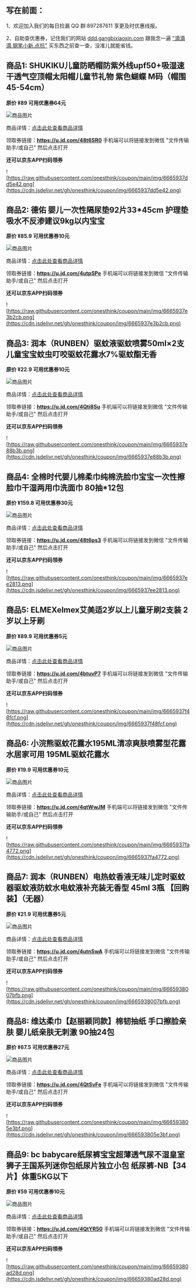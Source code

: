 ## 写在前面：

1、欢迎加入我们的每日捡漏 QQ 群:897287611 享更及时优惠线报。

2、自助查优惠券，记住我们的网站 [ddd.gangbixiaoxin.com](https://ddd.gangbixiaoxin.com) 跟我念一遍 ["滴滴滴.钢笔小新.点抗"](https://ddd.gangbixiaoxin.com) 买东西之前查一查，没准儿就能省钱。

## 商品1: SHUKIKU儿童防晒帽防紫外线upf50+吸湿速干透气空顶帽太阳帽儿童节礼物 紫色蝴蝶 M码（帽围45-54cm）

**原价 ¥89 可用优惠券64元**

![商品图片](http://img14.360buyimg.com/n1/jfs/t1/211446/23/29795/102681/63f46afeF95b1a450/f1e252ef06a60d88.jpg)

商品详情：[点击此处查看商品详情](https://union-click.jd.com/jdc?e=1003156031&amp;p=JF8BARsJK1olXwMLUldYCEMTB18IGloSVQQBVFtVDEoQBV9MRANLAjZbERscSkAJHTdNTwcKBlMdBgABFksWAmgAGVgVWA4GVVlbFxJSXzI4Zh4PAW5FDic-Qy1vZTRxWyZFBllwNFJROEonAG4IHFITWgALUW5cWEpHAj8JS1olXQYyFTBdC0sQA20KHmsUbQYEVFhVCkgfAm0MGFIlXQ4FZInwsJ6dsrqAoo-L1dG784vUtJ-Ji184K1glXQcDVl5ZD0oVA184G2sWbVhsVQ1aDRsWBTxmRhITC0AEH1szCkoeA2gOHlslXwcDVlxtOHtSVRV7bzJXPnRQHzohYTZyWW1OawJcOmZsVgcGCjZTay5sQFJBJk1SLV8hOEsn)

领取券链接：**https://u.jd.com/48t6SR0** 手机端可以将链接发到微信 "文件传输助手/或自己" 然后点击打开

**还可以京东APP扫码领券**

![https://raw.githubusercontent.com/onesthink/coupon/main/img/6665937dd5e42.png](https://cdn.jsdelivr.net/gh/onesthink/coupon/img/6665937dd5e42.png)

## 商品2: 德佑 婴儿一次性隔尿垫92片33*45cm 护理垫吸水不反渗建议9kg以内宝宝

**原价 ¥85.9 可用优惠券10元**

![商品图片](http://img14.360buyimg.com/n1/jfs/t1/238195/35/17449/148020/66615be4F20415df6/d44245a763cf0f34.jpg)

商品详情：[点击此处查看商品详情](https://union-click.jd.com/jdc?e=1003156031&amp;p=JF8BARoJK1olXwQCXFZVCU0WAl8IGloUXgEHVFlbDUInRzBQRQQlBENHFRxWFlVPRjtUBABAQlRcCEBdCUoWAGgNG1wTWA8dDRsBVXtyBQ1AZjBWKmRiKitafkJJYjAIfgBlUQoyVW5eCUsQCmkPHVIQbQdSVQ5cWEpHAl8IG2tGM1JKDFdbDEwfBmkBK1olXQACUlZfC0MWBmcPGWsVVQEyg_Pl3cGm1uexz8Wdir-lgdfh3NWfM184GGsVXAcAVFpaCUkXM18IK1glA2gDB1heXEhAAAFVUl1DGw4BHzBfCEoeAGcMHGsXXAcAVm5tOApMQDBUbzARLm11NTchWDlhBTFNYBxNJ2gAAB0pAC0TfWt1GyRTA3t1IThtCHs)

领取券链接：**https://u.jd.com/4utpSPe** 手机端可以将链接发到微信 "文件传输助手/或自己" 然后点击打开

**还可以京东APP扫码领券**

![https://raw.githubusercontent.com/onesthink/coupon/main/img/6665937e3b2cb.png](https://cdn.jsdelivr.net/gh/onesthink/coupon/img/6665937e3b2cb.png)

## 商品3: 润本（RUNBEN）驱蚊液驱蚊喷雾50ml×2支儿童宝宝蚊虫叮咬驱蚊花露水7%驱蚊酯无香

**原价 ¥22.9 可用优惠券10元**

![商品图片](http://img14.360buyimg.com/n1/jfs/t1/208987/18/33935/155373/6645f32aF97a05161/3e05dd0bd4b18b8e.jpg)

商品详情：[点击此处查看商品详情](https://union-click.jd.com/jdc?e=1003156031&amp;p=JF8BAScJK1olXwMLU1xcCEwRBl8IGloUXQcCV11YDksnRzBQRQQlBENHFRxWFlVPRjtUBABAQlRcCEBdCUoWA24IGFgQWwYdDRsBVXtNRipWYA5dVWNREC4tSkxpYQ54fDJDUQoyVW5eCUsQCmkPHVIQbQdSVQ5cWEpHAl8IG2tXM9GFw4nwlZO3mbmGvoKQ1NGr9oj1hJKsgV8JK1sTXQAKVl1aCEsTCmw4G1MSbdGv7IvXuZ6furuWk4ys-tOL6IrDgHsnM2w4G1oUXwYGU19fCHsnA18LKwV7XFUEVl8OXB55XiYOTRpdHFNsVl9bAUIeAWc4GVoUXwQyZG46DUgQYhxJGDhVGVNaDy0UAS8VdS1VYC97X3F0AikZQQJJXjRdTiFGOX0HZF5t)

领取券链接：**https://u.jd.com/4Qti8Su** 手机端可以将链接发到微信 "文件传输助手/或自己" 然后点击打开

**还可以京东APP扫码领券**

![https://raw.githubusercontent.com/onesthink/coupon/main/img/6665937e88b3b.png](https://cdn.jsdelivr.net/gh/onesthink/coupon/img/6665937e88b3b.png)

## 商品4: 全棉时代婴儿棉柔巾纯棉洗脸巾宝宝一次性擦脸巾干湿两用巾洗面巾 80抽*12包

**原价 ¥159.8 可用优惠券30元**

![商品图片](http://img14.360buyimg.com/n1/jfs/t1/240238/28/9336/104437/6649c748F6ec641ec/23067d6aeb795beb.jpg)

商品详情：[点击此处查看商品详情](https://union-click.jd.com/jdc?e=1003156031&amp;p=JF8BARgJK1olXwMLU1tcD0kTBV8IGlodWwIHXVtfC04eBV9MRANLAjZbERscSkAJHTdNTwcKBlMdBgABFksWAmcOH14cWAQBUVdbFxJSXzI4R1ocBkBpUVc-QRN1BWh3eT1eWUFSAlJROEonAG4IHFITWgALUW5cWEpHAj8JS1olXQYyFTBeCEkWBl8JK1sTXQAKVl1VCUIWBGs4G1MSbdGv7IvXuZ6furuWk4ys-tOL6IrDgHsnM2w4G1oUXwYGU19fCHsnA18LKwV7XFUKVFheWEN5XiYOTR1GBANsVl5cAUwUAWk4GVoUXwQyZG48dkhMdjYMbQRIFFBbEjsjTCJoZx1Tfzx7X3JhJB8kTitCBAlvHBAVD0FfZF5t)

领取券链接：**https://u.jd.com/48t6ps3** 手机端可以将链接发到微信 "文件传输助手/或自己" 然后点击打开

**还可以京东APP扫码领券**

![https://raw.githubusercontent.com/onesthink/coupon/main/img/6665937ee2813.png](https://cdn.jsdelivr.net/gh/onesthink/coupon/img/6665937ee2813.png)

## 商品5: ELMEXelmex艾美适2岁以上儿童牙刷2支装 2岁以上牙刷

**原价 ¥89.9 可用优惠券5元**

![商品图片](http://img14.360buyimg.com/n1/jfs/t1/141325/24/37262/62393/64acfafdF3e57373d/df1518a292c0737c.jpg)

商品详情：[点击此处查看商品详情](https://union-click.jd.com/jdc?e=1003156031&amp;p=JF8BARsJK1olXgMAVllUCUIRAF8IGlocXAQEUlpUAEIfAV9MRANLAjZbERscSkAJHTdNTwcKBlMdBgABFksWAmYJGV0TWQ8KXVZfFxJSXzI4cCZRKWR2Tgs_QDEfShxtTyFPLXVAElJROEonAG4IHFITWgALUW5cWEpHAj8JS1olXQYyFTBdCU8XA2sJEmsUbQYEVFhVCkgfA2wLGF4lXQ4FZInwsJ6dsrqAoo-L1dG784vUtJ-Ji184K1glXQcDVl5ZD0oVA184G2sWbVhsVQ1bC0kQVDpmRhITC0BWCh4zCksXBWsPH1klXwcDVlxtOHsVSAkKWzpzG3hmKgNdSBRFdi8BWChyLW9sVgwaaShjaCtfexlvIXRHJCFcOEsn)

领取券链接：**https://u.jd.com/4btuvP7** 手机端可以将链接发到微信 "文件传输助手/或自己" 然后点击打开

**还可以京东APP扫码领券**

![https://raw.githubusercontent.com/onesthink/coupon/main/img/6665937f48fcf.png](https://cdn.jsdelivr.net/gh/onesthink/coupon/img/6665937f48fcf.png)

## 商品6: 小浣熊驱蚊花露水195ML清凉爽肤喷雾型花露水居家可用 195ML驱蚊花露水

**原价 ¥19.9 可用优惠券10元**

![商品图片](http://img14.360buyimg.com/n1/jfs/t1/108004/29/50309/85563/662efa1bF7beafb8b/b8fe1c9d1c99c52c.jpg)

商品详情：[点击此处查看商品详情](https://union-click.jd.com/jdc?e=1003156031&amp;p=JF8BARgJK1olXwMLXV9fD0oWB18IGlsUXgQCVlZcAEsXAF9MRANLAjZbERscSkAJHTdNTwcKBlMdBgABFksWA24LGVsXVQcKVF5eFxJSXzI4WyxVFnAHUwE9DwtCcxJ7RidPB111NFJROEonAG4IHFITWgALUW5cWEpHAj8JS1olXQYyFTBaDEoVBF8JK1sTXQAKVl1VCE4VBGw4G1MSbdGv7IvXuZ6furuWk4ys-tOL6IrDgHsnM2w4G1oUXwYGU19fCHsnA18LKwV7XFULUgkNWBx5XiYOTR1DDwZsVl5cDk0QAms4GVoUXwQyZG4gcR1udgZBYCNXCmVqPFg4YEpvRQdaUgB7X3pCAF87Qzt3AThpQwxpLkd6ZF5t)

领取券链接：**https://u.jd.com/4qtWwJM** 手机端可以将链接发到微信 "文件传输助手/或自己" 然后点击打开

**还可以京东APP扫码领券**

![https://raw.githubusercontent.com/onesthink/coupon/main/img/6665937fa4772.png](https://cdn.jsdelivr.net/gh/onesthink/coupon/img/6665937fa4772.png)

## 商品7: 润本（RUNBEN）电热蚊香液无味儿定时驱蚊器驱蚊液防蚊水电蚊液补充装无香型 45ml 3瓶 【回购装】（无器）

**原价 ¥21.9 可用优惠券5元**

![商品图片](http://img14.360buyimg.com/n1/jfs/t1/93318/24/42198/135159/6657dafdFe2dccb22/b6b35857d17feaf6.jpg)

商品详情：[点击此处查看商品详情](https://union-click.jd.com/jdc?e=1003156031&amp;p=JF8BARMJK1olXwQBUFhfD0MUB18IGlsUWQYHV15eCXtTXDdWRGtMGENDFlVDFhNSVzMXQA4KD1heSl5cCEoTA2oLG1gUQl9HCANtCRNtZxVPXlp3BXxLCDYuUTJDWQ1Ia1cZbQcyV19dD0IRBGkBHmsUDQdSVQ5cWEonA284WjUVXw4HVVxtCXsXBW8OE1kWVQYEVlleOEsfBF_ftuPA17fX3OeJlsPAusjdkufBw44yZG5eOEsWAm0IH1wUXwYyZF5tC3tJbW5bHVkVWAJWOgMUDh1RWzBYdVkUWwYDVlpZOEkWAm0KK2slCAV-EgQDSxJufAhtewJUAHhFMVcYVA5vbW1QRSdQPUNHBAEpfAwUAD9SfWsVbQ)

领取券链接：**https://u.jd.com/4utnSwA** 手机端可以将链接发到微信 "文件传输助手/或自己" 然后点击打开

**还可以京东APP扫码领券**

![https://raw.githubusercontent.com/onesthink/coupon/main/img/6665938007bfb.png](https://cdn.jsdelivr.net/gh/onesthink/coupon/img/6665938007bfb.png)

## 商品8: 维达柔巾【赵丽颖同款】棉韧抽纸 手口擦脸亲肤 婴儿纸亲肤无刺激 90抽24包

**原价 ¥67.5 可用优惠券27元**

![商品图片](http://img14.360buyimg.com/n1/jfs/t1/199376/27/43048/149766/6660030cFa84fef2c/9ddbe894123cb975.jpg)

商品详情：[点击此处查看商品详情](https://union-click.jd.com/jdc?e=1003156031&amp;p=JF8BARsJK1olXwMLXV1aDUgQA18IGlsUWQAEUltfCUkTBF9MRANLAjZbERscSkAJHTdNTwcKBlMdBgABFksWA24MHV0TWAQDVlpaFxJSXzI4SwtXCGNdCl0-Wj1cdQ5QWV18DQYKJFJROEonAG4IHFITWgALUW5cWEpHAj8JS1olXQYyFTBdCEkXCm0JEmsUbQYEVFhVCkgfA2YAElglXQ4FZInwsJ6dsrqAoo-L1dG784vUtJ-Ji184K1glXQcDVl5ZD0oVA184G2sWbVhsVQ1bCkpEVG5mRhITC0BZEgczCkoQC2YKHFolXwcDVlxtOHtsZjdIbDwWP2dEDAtZQClvURdoeDpQWgZsViUnagJ3emdRaTJXK31EL1kKOEsn)

领取券链接：**https://u.jd.com/4QtSvFe** 手机端可以将链接发到微信 "文件传输助手/或自己" 然后点击打开

**还可以京东APP扫码领券**

![https://raw.githubusercontent.com/onesthink/coupon/main/img/666593805e3bf.png](https://cdn.jsdelivr.net/gh/onesthink/coupon/img/666593805e3bf.png)

## 商品9: bc babycare纸尿裤宝宝超薄透气尿不湿皇室狮子王国系列迷你包纸尿片独立小包 纸尿裤-NB【34片】体重5KG以下

**原价 ¥59 可用优惠券10元**

![商品图片](http://img14.360buyimg.com/n1/jfs/t1/236823/35/17796/170313/665ff8a8F32413585/3a2d001b099e60db.jpg)

商品详情：[点击此处查看商品详情](https://union-click.jd.com/jdc?e=1003156031&amp;p=JF8BARsJK1olXwMLUFZUAUsSAF8IGloSVA4HV1tdDkkWC19MRANLAjZbERscSkAJHTdNTwcKBlMdBgABFksWAmgBE14WWAYEVl9VFxJSXzI4XQATLgYBVw09CTVyeAh3a1NGXwFwAlJROEonAG4IHFITWgALUW5cWEpHAj8JS1olXQYyFTBdCkoWA20NE2sUbQYEVFhVCkgfAG8NGFklXQ4FZInwsJ6dsrqAoo-L1dG784vUtJ-Ji184K1glXQcDVl5ZD0oVA184G2sWbVhsVQ1aDR8WAT9mRhITC0BfFlgzCkoeA2kPGVolXwcDVlxtOHtNWhVcXhoTNEV2URw6d05tfTpNS1pyP0NsVldZbxBRZm9YHyRhJE9YViUCOEsn)

领取券链接：**https://u.jd.com/4QtYR50** 手机端可以将链接发到微信 "文件传输助手/或自己" 然后点击打开

**还可以京东APP扫码领券**

![https://raw.githubusercontent.com/onesthink/coupon/main/img/66659380ad28d.png](https://cdn.jsdelivr.net/gh/onesthink/coupon/img/66659380ad28d.png)

